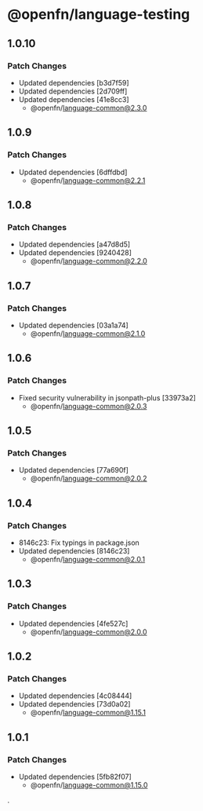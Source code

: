 # @openfn/language-testing

## 1.0.10

### Patch Changes

- Updated dependencies [b3d7f59]
- Updated dependencies [2d709ff]
- Updated dependencies [41e8cc3]
  - @openfn/language-common@2.3.0

## 1.0.9

### Patch Changes

- Updated dependencies [6dffdbd]
  - @openfn/language-common@2.2.1

## 1.0.8

### Patch Changes

- Updated dependencies [a47d8d5]
- Updated dependencies [9240428]
  - @openfn/language-common@2.2.0

## 1.0.7

### Patch Changes

- Updated dependencies [03a1a74]
  - @openfn/language-common@2.1.0

## 1.0.6

### Patch Changes

- Fixed security vulnerability in jsonpath-plus [33973a2]
  - @openfn/language-common@2.0.3

## 1.0.5

### Patch Changes

- Updated dependencies [77a690f]
  - @openfn/language-common@2.0.2

## 1.0.4

### Patch Changes

- 8146c23: Fix typings in package.json
- Updated dependencies [8146c23]
  - @openfn/language-common@2.0.1

## 1.0.3

### Patch Changes

- Updated dependencies [4fe527c]
  - @openfn/language-common@2.0.0

## 1.0.2

### Patch Changes

- Updated dependencies [4c08444]
- Updated dependencies [73d0a02]
  - @openfn/language-common@1.15.1

## 1.0.1

### Patch Changes

- Updated dependencies [5fb82f07]
  - @openfn/language-common@1.15.0

.
